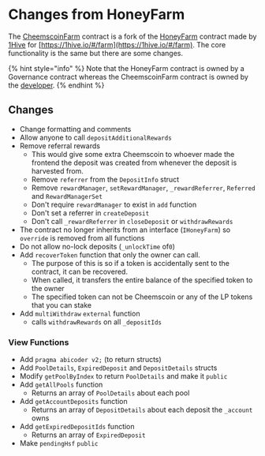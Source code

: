 # Changes from HoneyFarm

The [CheemscoinFarm](https://github.com/cryptocheems/farm-contracts/blob/master/contracts/CheemscoinFarm.sol) contract is a fork of the [HoneyFarm](https://github.com/1Hive/honeyswap-farm/blob/master/contracts/HoneyFarm.sol) contract made by [1Hive](https://wiki.1hive.org) for [https://1hive.io/#/farm](https://1hive.io/#/farm).  The core functionality is the same but there are some changes.&#x20;

{% hint style="info" %}
Note that the HoneyFarm contract is owned by a Governance contract whereas the CheemscoinFarm contract is owned by the [developer](https://blockscout.com/xdai/mainnet/address/0xB67D4dd9F0E25760dC0f373d79588Bd0169b2335/transactions).
{% endhint %}

## Changes

* Change formatting and comments
* Allow anyone to call `depositAdditionalRewards`
* Remove referral rewards
  * This would give some extra Cheemscoin to whoever made the frontend the deposit was created from whenever the deposit is harvested from.&#x20;
  * Remove `referrer` from the `DepositInfo` struct
  * Remove `rewardManager`,  `setRewardManager`, `_rewardReferrer`, `Referred` and `RewardManagerSet`
  * Don't require `rewardManager` to exist in `add` function
  * Don't set a referrer in `createDeposit`
  * Don't call `_rewardReferrer` in `closeDeposit` or `withdrawRewards`
* The contract no longer inherits from an interface (`IHoneyFarm`) so `override` is removed from all functions
* Do not allow no-lock deposits (`_unlockTime` of`0`)
* Add `recoverToken` function that only the owner can call.&#x20;
  * The purpose of this is so if a token is accidentally sent to the contract, it can be recovered.
  * When called, it transfers the entire balance of the specified token to the owner
  * The specified token can not be Cheemscoin or any of the LP tokens that you can stake
* Add `multiWithdraw` `external` function
  * calls `withdrawRewards` on all `_depositIds`

### View Functions

* Add `pragma abicoder v2;` (to return structs)
* Add `PoolDetails`, `ExpiredDeposit` and `DepositDetails` structs
* Modify `getPoolByIndex` to return `PoolDetails` and make it `public`
* Add `getAllPools` function
  * Returns an array of `PoolDetails` about each pool
* Add `getAccountDeposits` function
  * Returns an array of `DepositDetails` about each deposit the `_account` owns
* Add `getExpiredDepositIds` function
  * Returns an array of `ExpiredDeposit`
* Make `pendingHsf` `public`

